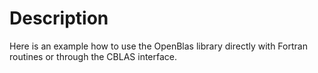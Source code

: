# Description

Here is an example how to use the OpenBlas library directly with Fortran routines or 
through the CBLAS interface.
